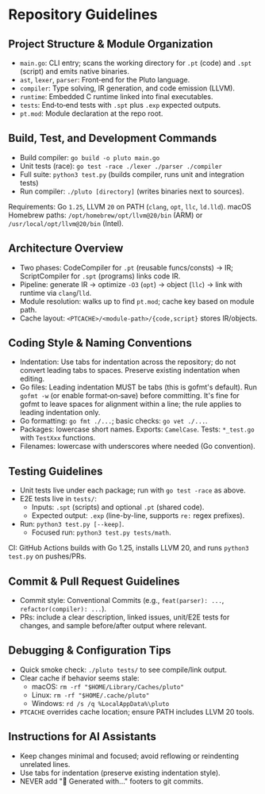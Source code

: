 # Repository Guidelines

## Project Structure & Module Organization
- `main.go`: CLI entry; scans the working directory for `.pt` (code) and `.spt` (script) and emits native binaries.
- `ast`, `lexer`, `parser`: Front‑end for the Pluto language.
- `compiler`: Type solving, IR generation, and code emission (LLVM).
- `runtime`: Embedded C runtime linked into final executables.
- `tests`: End‑to‑end tests with `.spt` plus `.exp` expected outputs.
- `pt.mod`: Module declaration at the repo root.

## Build, Test, and Development Commands
- Build compiler: `go build -o pluto main.go`
- Unit tests (race): `go test -race ./lexer ./parser ./compiler`
- Full suite: `python3 test.py` (builds compiler, runs unit and integration tests)
- Run compiler: `./pluto [directory]` (writes binaries next to sources).

Requirements: Go `1.25`, LLVM `20` on PATH (`clang`, `opt`, `llc`, `ld.lld`). macOS Homebrew paths: `/opt/homebrew/opt/llvm@20/bin` (ARM) or `/usr/local/opt/llvm@20/bin` (Intel).

## Architecture Overview
- Two phases: CodeCompiler for `.pt` (reusable funcs/consts) → IR; ScriptCompiler for `.spt` (programs) links code IR.
- Pipeline: generate IR → optimize `-O3` (`opt`) → object (`llc`) → link with runtime via `clang`/`lld`.
- Module resolution: walks up to find `pt.mod`; cache key based on module path.
- Cache layout: `<PTCACHE>/<module-path>/{code,script}` stores IR/objects.

## Coding Style & Naming Conventions
- Indentation: Use tabs for indentation across the repository; do not convert leading tabs to spaces. Preserve existing indentation when editing.
- Go files: Leading indentation MUST be tabs (this is gofmt's default). Run `gofmt -w` (or enable format‑on‑save) before committing. It's fine for gofmt to leave spaces for alignment within a line; the rule applies to leading indentation only.
- Go formatting: `go fmt ./...`; basic checks: `go vet ./...`.
- Packages: lowercase short names. Exports: `CamelCase`. Tests: `*_test.go` with `TestXxx` functions.
- Filenames: lowercase with underscores where needed (Go convention).

## Testing Guidelines
- Unit tests live under each package; run with `go test -race` as above.
- E2E tests live in `tests/`:
  - Inputs: `.spt` (scripts) and optional `.pt` (shared code).
  - Expected output: `.exp` (line-by-line, supports `re:` regex prefixes).
- Run: `python3 test.py [--keep]`.
  - Focused run: `python3 test.py tests/math`.

CI: GitHub Actions builds with Go 1.25, installs LLVM 20, and runs `python3 test.py` on pushes/PRs.

## Commit & Pull Request Guidelines
- Commit style: Conventional Commits (e.g., `feat(parser): ...`, `refactor(compiler): ...`).
- PRs: include a clear description, linked issues, unit/E2E tests for changes, and sample before/after output where relevant.

## Debugging & Configuration Tips
- Quick smoke check: `./pluto tests/` to see compile/link output.
- Clear cache if behavior seems stale:
  - macOS: `rm -rf "$HOME/Library/Caches/pluto"`
  - Linux: `rm -rf "$HOME/.cache/pluto"`
  - Windows: `rd /s /q %LocalAppData%\pluto`
- `PTCACHE` overrides cache location; ensure PATH includes LLVM 20 tools.

## Instructions for AI Assistants
- Keep changes minimal and focused; avoid reflowing or reindenting unrelated lines.
- Use tabs for indentation (preserve existing indentation style).
- NEVER add "🤖 Generated with..." footers to git commits.
